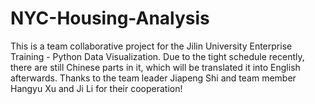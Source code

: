 # NYC-Housing-Analysis
This is a team collaborative project for the Jilin University Enterprise Training - Python Data Visualization. Due to the tight schedule recently, there are still Chinese parts in it, which will be translated it into English afterwards. 
Thanks to the team leader Jiapeng Shi and team member Hangyu Xu and Ji Li for their cooperation!
